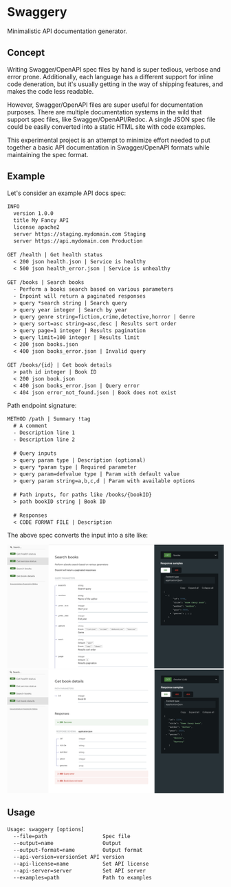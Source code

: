 # Swaggery

Minimalistic API documentation generator.

## Concept

Writing Swagger/OpenAPI spec files by hand is super tedious, verbose and error prone. Additionally, each language has a different support for inline code deneration, but it's usually getting in the way of shipping features, and makes the code less readable.

However, Swagger/OpenAPI files are super useful for documentation purposes. There are multiple documentation systems in the wild that support spec files, like Swagger/OpenAPI/Redoc. A single JSON spec file could be easily converted into a static HTML site with code examples.

This experimental project is an attempt to minimize effort needed to put together a basic API documentation in Swagger/OpenAPI formats while maintaining the spec format.

## Example

Let's consider an example API docs spec:

```
INFO
  version 1.0.0
  title My Fancy API
  license apache2
  server https://staging.mydomain.com Staging
  server https://api.mydomain.com Production

GET /health | Get health status
  < 200 json health.json | Service is healthy
  < 500 json health_error.json | Service is unhealthy

GET /books | Search books
  - Perform a books search based on various parameters
  - Enpoint will return a paginated responses
  > query *search string | Search query
  > query year integer | Search by year
  > query genre string=fiction,crime,detective,horror | Genre
  > query sort=asc string=asc,desc | Results sort order
  > query page=1 integer | Results pagination
  > query limit=100 integer | Results limit
  < 200 json books.json
  < 400 json books_error.json | Invalid query

GET /books/{id} | Get book details
  > path id integer | Book ID
  < 200 json book.json
  < 400 json books_error.json | Query error
  < 404 json error_not_found.json | Book does not exist
```

Path endpoint signature:

```
METHOD /path | Summary !tag
  # A comment
  - Description line 1
  - Description line 2
  
  # Query inputs
  > query param type | Description (optional)
  > query *param type | Required parameter
  > query param=defvalue type | Param with default value
  > query param string=a,b,c,d | Param with available options
  
  # Path inputs, for paths like /books/{bookID}
  > path bookID string | Book ID
  
  # Responses
  < CODE FORMAT FILE | Description
```

The above spec converts the input into a site like:

![Screen1](/images/screen1.png)
![Screen2](/images/screen2.png)

## Usage

```
Usage: swaggery [options]
  --file=path                  Spec file
  --output=name                Output
  --output-format=name         Output format
  --api-version=versionSet API version
  --api-license=name           Set API license
  --api-server=server          Set API server
  --examples=path              Path to examples
```